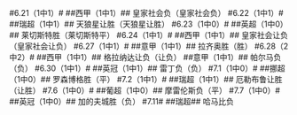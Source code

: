 ﻿#6.21（1中1）#
##西甲（1中1）##
皇家社会负（皇家社会负）
#6.22（1中1）#
##瑞超（1中1）##
天狼星让胜（天狼星让胜）
#6.23（1中0）#
##英超（1中0）##
莱切斯特胜（莱切斯特平）
#6.24（1中1）#
##西甲（1中1）##
皇家社会让负（皇家社会让负）
#6.27（1中1）#
##意甲（1中1）##
拉齐奥胜（胜）
#6.28（2中2）#
##西甲（1中1）##
格拉纳达让负（让负）
##意甲（1中1）##
帕尔马负（负）
#6.30（1中1）#
##英冠（1中1）##
雷丁负（负）
#7.1（1中0）#
##挪超（1中0）##
罗森博格胜（平）
#7.2（1中1）#
##瑞超（1中1）##
厄勒布鲁让胜（让胜）
#7.6（1中0）#
##葡超（1中0）##
摩雷伦斯负（平）
#7.7（1中0）#
##英冠（1中0）##
加的夫城胜（负）
#7.11#
##瑞超##
哈马比负
